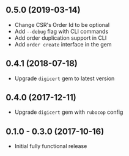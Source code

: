 ## 0.5.0 (2019-03-14)

* Change CSR's Order Id to be optional
* Add `--debug` flag with CLI commands
* Add order duplication support in CLI
* Add `order create` interface in the gem

## 0.4.1 (2018-07-18)

* Upgrade `digicert` gem to latest version

## 0.4.0 (2017-12-11)

* Upgrade `digicert` gem with `rubocop` config

## 0.1.0 - 0.3.0 (2017-10-16)

* Initial fully functional release
